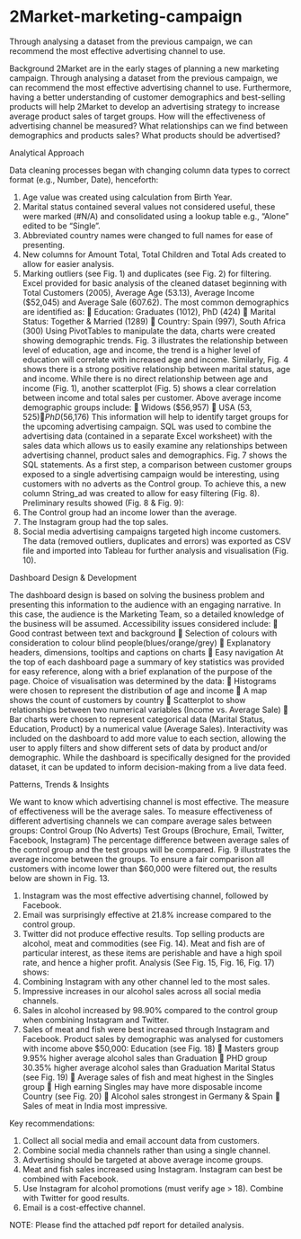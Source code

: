 # 2Market-marketing-campaign
Through analysing a dataset from the previous campaign, we can recommend the most effective advertising channel to use.


Background
2Market are in the early stages of planning a new marketing campaign. Through
analysing a dataset from the previous campaign, we can recommend the most
effective advertising channel to use. Furthermore, having a better understanding of
customer demographics and best-selling products will help 2Market to develop an
advertising strategy to increase average product sales of target groups.
How will the effectiveness of advertising channel be measured?
What relationships can we find between demographics and products sales?
What products should be advertised?





Analytical Approach




Data cleaning processes began with changing column data types to correct format
(e.g., Number, Date), henceforth:
1. Age value was created using calculation from Birth Year.
2. Marital status contained several values not considered useful, these were
marked (#N/A) and consolidated using a lookup table e.g., “Alone” edited to
be “Single”.
3. Abbreviated country names were changed to full names for ease of
presenting.
4. New columns for Amount Total, Total Children and Total Ads created to allow
for easier analysis.
5. Marking outliers (see Fig. 1) and duplicates (see Fig. 2) for filtering.
Excel provided for basic analysis of the cleaned dataset beginning with Total
Customers (2005), Average Age (53.13), Average Income ($52,045) and Average
Sale (607.62). The most common demographics are identified as:
 Education: Graduates (1012), PhD (424)
 Marital Status: Together & Married (1289)
 Country: Spain (997), South Africa (300)
Using PivotTables to manipulate the data, charts were created showing demographic
trends. Fig. 3 illustrates the relationship between level of education, age and income,
the trend is a higher level of education will correlate with increased age and income.
Similarly, Fig. 4 shows there is a strong positive relationship between marital status,
age and income. While there is no direct relationship between age and income (Fig.
1), another scatterplot (Fig. 5) shows a clear correlation between income and total
sales per customer. Above average income demographic groups include:
 Widows ($56,957)
 USA ($53,525)
 PhD ($56,176)
This information will help to identify target groups for the upcoming advertising
campaign.
SQL was used to combine the advertising data (contained in a separate Excel
worksheet) with the sales data which allows us to easily examine any relationships
between advertising channel, product sales and demographics. Fig. 7 shows the
SQL statements. As a first step, a comparison between customer groups exposed to
a single advertising campaign would be interesting, using customers with no adverts
as the Control group. To achieve this, a new column String_ad was created to allow
for easy filtering (Fig. 8). Preliminary results showed (Fig. 8 & Fig. 9):
1. The Control group had an income lower than the average.
2. The Instagram group had the top sales.
3. Social media advertising campaigns targeted high income customers.
The data (removed outliers, duplicates and errors) was exported as CSV file and
imported into Tableau for further analysis and visualisation (Fig. 10).



Dashboard Design & Development

The dashboard design is based on solving the business problem and presenting this
information to the audience with an engaging narrative. In this case, the audience is
the Marketing Team, so a detailed knowledge of the business will be assumed.
Accessibility issues considered include:
 Good contrast between text and background
 Selection of colours with consideration to colour blind
people(blues/orange/grey)
 Explanatory headers, dimensions, tooltips and captions on charts
 Easy navigation
At the top of each dashboard page a summary of key statistics was provided for
easy reference, along with a brief explanation of the purpose of the page. Choice of
visualisation was determined by the data:
 Histograms were chosen to represent the distribution of age and income
 A map shows the count of customers by country
 Scatterplot to show relationships between two numerical variables (Income
vs. Average Sale)
 Bar charts were chosen to represent categorical data (Marital Status,
Education, Product) by a numerical value (Average Sales).
Interactivity was included on the dashboard to add more value to each section,
allowing the user to apply filters and show different sets of data by product and/or
demographic.
While the dashboard is specifically designed for the provided dataset, it can be
updated to inform decision-making from a live data feed.


Patterns, Trends & Insights

We want to know which advertising channel is most effective. The measure of
effectiveness will be the average sales. To measure effectiveness of different
advertising channels we can compare average sales between groups:
Control Group
(No Adverts)
Test Groups
(Brochure, Email, Twitter,
Facebook, Instagram)
The percentage difference between average sales of the control group and the test
groups will be compared. Fig. 9 illustrates the average income between the groups.
To ensure a fair comparison all customers with income lower than $60,000 were
filtered out, the results below are shown in Fig. 13.
1. Instagram was the most effective advertising channel, followed by Facebook.
2. Email was surprisingly effective at 21.8% increase compared to the control
group.
3. Twitter did not produce effective results.
Top selling products are alcohol, meat and commodities (see Fig. 14). Meat and fish
are of particular interest, as these items are perishable and have a high spoil rate,
and hence a higher profit.
Analysis (See Fig. 15, Fig. 16, Fig. 17) shows:
1. Combining Instagram with any other channel led to the most sales.
2. Impressive increases in our alcohol sales across all social media channels.
3. Sales in alcohol increased by 98.90% compared to the control group when
combining Instagram and Twitter.
4. Sales of meat and fish were best increased through Instagram and Facebook.
Product sales by demographic was analysed for customers with income above
$50,000:
Education (see Fig. 18)
 Masters group 9.95% higher average alcohol sales than Graduation
 PHD group 30.35% higher average alcohol sales than Graduation
Marital Status (see Fig. 19)
 Average sales of fish and meat highest in the Singles group
 High earning Singles may have more disposable income
Country (see Fig. 20)
 Alcohol sales strongest in Germany & Spain
 Sales of meat in India most impressive.



Key recommendations:


1. Collect all social media and email account data from customers.
2. Combine social media channels rather than using a single channel.
3. Advertising should be targeted at above average income groups.
4. Meat and fish sales increased using Instagram. Instagram can best be
combined with Facebook.
5. Use Instagram for alcohol promotions (must verify age > 18). Combine with
Twitter for good results.
6. Email is a cost-effective channel.

NOTE:
Please find the attached pdf report for detailed analysis.
